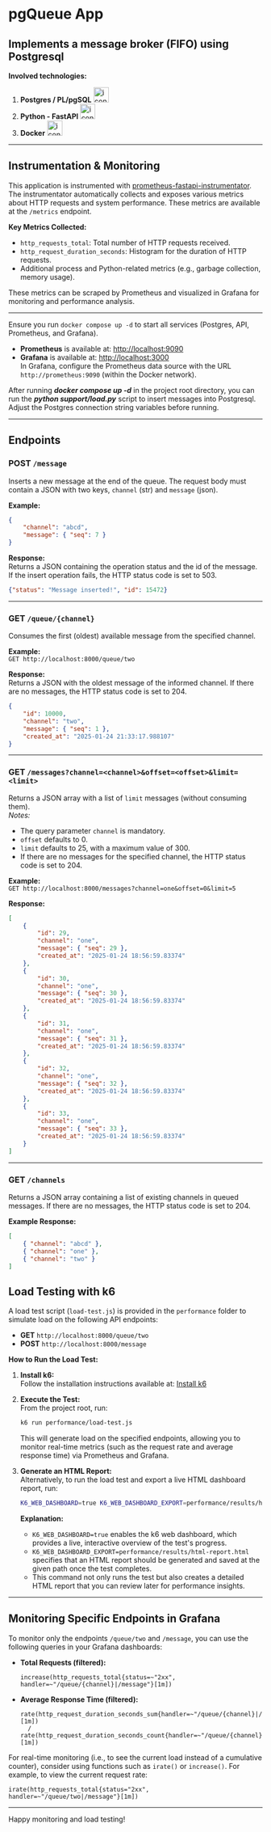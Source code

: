 # pgQueue App

## Implements a message broker (FIFO) using Postgresql

**Involved technologies:**
1. **Postgres / PL/pgSQL** <img src="https://skillicons.dev/icons?i=postgres" alt="icon" width="30" height="30"/>
2. **Python - FastAPI** <img src="https://skillicons.dev/icons?i=py" alt="icon" width="30" height="30"/>
3. **Docker** <img src="https://skillicons.dev/icons?i=docker" alt="icon" width="30" height="30"/>

---
## Instrumentation & Monitoring

This application is instrumented with [prometheus-fastapi-instrumentator](https://github.com/trallnag/prometheus-fastapi-instrumentator). The instrumentator automatically collects and exposes various metrics about HTTP requests and system performance. These metrics are available at the `/metrics` endpoint.

**Key Metrics Collected:**
- `http_requests_total`: Total number of HTTP requests received.
- `http_request_duration_seconds`: Histogram for the duration of HTTP requests.
- Additional process and Python-related metrics (e.g., garbage collection, memory usage).

These metrics can be scraped by Prometheus and visualized in Grafana for monitoring and performance analysis.

---

Ensure you run `docker compose up -d` to start all services (Postgres, API, Prometheus, and Grafana).  
- **Prometheus** is available at: [http://localhost:9090](http://localhost:9090)
- **Grafana** is available at: [http://localhost:3000](http://localhost:3000)  
  In Grafana, configure the Prometheus data source with the URL `http://prometheus:9090` (within the Docker network).

After running ***docker compose up -d*** in the project root directory, you can run the ***python support/load.py*** script to insert messages into Postgresql. Adjust the Postgres connection string variables before running.

---

## Endpoints

### **POST** `/message`
Inserts a new message at the end of the queue. The request body must contain a JSON with two keys, `channel` (str) and `message` (json).

**Example:**
```json
{
    "channel": "abcd",
    "message": { "seq": 7 }
}
```

**Response:**  
Returns a JSON containing the operation status and the id of the message. If the insert operation fails, the HTTP status code is set to 503.
```json
{"status": "Message inserted!", "id": 15472}
```

---

### **GET** `/queue/{channel}`
Consumes the first (oldest) available message from the specified channel.

**Example:**  
`GET http://localhost:8000/queue/two`

**Response:**  
Returns a JSON with the oldest message of the informed channel. If there are no messages, the HTTP status code is set to 204.
```json
{
    "id": 10000,
    "channel": "two",
    "message": { "seq": 1 },
    "created_at": "2025-01-24 21:33:17.988107"
}
```

---

### **GET** `/messages?channel=<channel>&offset=<offset>&limit=<limit>`
Returns a JSON array with a list of `limit` messages (without consuming them).  
*Notes:*
- The query parameter `channel` is mandatory.
- `offset` defaults to 0.
- `limit` defaults to 25, with a maximum value of 300.
- If there are no messages for the specified channel, the HTTP status code is set to 204.

**Example:**  
`GET http://localhost:8000/messages?channel=one&offset=0&limit=5`

**Response:**
```json
[
    {
        "id": 29,
        "channel": "one",
        "message": { "seq": 29 },
        "created_at": "2025-01-24 18:56:59.83374"
    },
    {
        "id": 30,
        "channel": "one",
        "message": { "seq": 30 },
        "created_at": "2025-01-24 18:56:59.83374"
    },
    {
        "id": 31,
        "channel": "one",
        "message": { "seq": 31 },
        "created_at": "2025-01-24 18:56:59.83374"
    },
    {
        "id": 32,
        "channel": "one",
        "message": { "seq": 32 },
        "created_at": "2025-01-24 18:56:59.83374"
    },
    {
        "id": 33,
        "channel": "one",
        "message": { "seq": 33 },
        "created_at": "2025-01-24 18:56:59.83374"
    }
]
```

---

### **GET** `/channels`
Returns a JSON array containing a list of existing channels in queued messages. If there are no messages, the HTTP status code is set to 204.

**Example Response:**
```json
[
    { "channel": "abcd" },
    { "channel": "one" },
    { "channel": "two" }
]
```

## Load Testing with k6

A load test script (`load-test.js`) is provided in the `performance` folder to simulate load on the following API endpoints:

- **GET** `http://localhost:8000/queue/two`
- **POST** `http://localhost:8000/message`

**How to Run the Load Test:**

1. **Install k6:**  
   Follow the installation instructions available at: [Install k6](https://grafana.com/docs/k6/latest/set-up/install-k6/)

2. **Execute the Test:**  
   From the project root, run:
   ```bash
   k6 run performance/load-test.js
   ```
   This will generate load on the specified endpoints, allowing you to monitor real-time metrics (such as the request rate and average response time) via Prometheus and Grafana.

3. **Generate an HTML Report:**  
   Alternatively, to run the load test and export a live HTML dashboard report, run:
   ```bash
   K6_WEB_DASHBOARD=true K6_WEB_DASHBOARD_EXPORT=performance/results/html-report.html k6 run performance/load-test.js
   ```
   **Explanation:**  
   - `K6_WEB_DASHBOARD=true` enables the k6 web dashboard, which provides a live, interactive overview of the test's progress.  
   - `K6_WEB_DASHBOARD_EXPORT=performance/results/html-report.html` specifies that an HTML report should be generated and saved at the given path once the test completes.  
   - This command not only runs the test but also creates a detailed HTML report that you can review later for performance insights.


---

## Monitoring Specific Endpoints in Grafana

To monitor only the endpoints `/queue/two` and `/message`, you can use the following queries in your Grafana dashboards:

- **Total Requests (filtered):**
  ```promql
  increase(http_requests_total{status=~"2xx", handler=~"/queue/{channel}|/message"}[1m])
  ```
- **Average Response Time (filtered):**
  ```promql
  rate(http_request_duration_seconds_sum{handler=~"/queue/{channel}|/message"}[1m])
    /
  rate(http_request_duration_seconds_count{handler=~"/queue/{channel}|/message"}[1m])
  ```

For real-time monitoring (i.e., to see the current load instead of a cumulative counter), consider using functions such as `irate()` or `increase()`. For example, to view the current request rate:
```promql
irate(http_requests_total{status="2xx", handler=~"/queue/two|/message"}[1m])
```

---

Happy monitoring and load testing!
